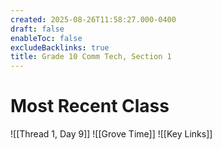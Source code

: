 ```yaml
---
created: 2025-08-26T11:58:27.000-0400
draft: false
enableToc: false
excludeBacklinks: true
title: Grade 10 Comm Tech, Section 1
---
```


# Most Recent Class
![[Thread 1, Day 9]]
![[Grove Time]]
![[Key Links]]